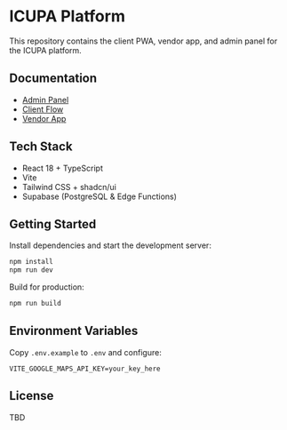 # ICUPA Platform

This repository contains the client PWA, vendor app, and admin panel for the ICUPA platform.

## Documentation

- [Admin Panel](ICUPA_ADMIN_PANEL.md)
- [Client Flow](ICUPA_CLIENT_FLOW.md)
- [Vendor App](ICUPA_VENDOR_APP.md)

## Tech Stack

- React 18 + TypeScript
- Vite
- Tailwind CSS + shadcn/ui
- Supabase (PostgreSQL & Edge Functions)

## Getting Started

Install dependencies and start the development server:
```bash
npm install
npm run dev
```

Build for production:
```bash
npm run build
```

## Environment Variables

Copy `.env.example` to `.env` and configure:
```dotenv
VITE_GOOGLE_MAPS_API_KEY=your_key_here
```

## License

TBD
